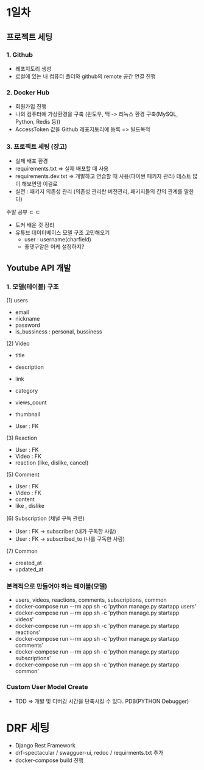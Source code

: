 # 1일차
## 프로젝트 세팅
### 1. Github
- 레포지토리 생성
- 로컬에 있는 내 컴퓨터 폴더와 github의 remote 공간 연결 진행

### 2. Docker Hub
- 회원가입 진행
- 나의 컴퓨터에 가상환경을 구축 (윈도우, 맥 -> 리눅스 환경 구축(MySQL, Python, Redis 등))
- AccessToken 값을 Github 레포지토리에 등록 => 빌드목적

### 3. 프로젝트 세팅 (장고)
- 실제 배포 환경
- requirements.txt => 실제 배포할 때 사용
- requirements.dev.txt => 개발하고 연습할 때 사용(파이썬 패키지 관리) 테스트 많이 해보면댐 이걸로
- 실전 : 패키지 의존성 관리 (의존성 관리란 버전관리, 패키지들의 간의 관계를 말한다)


주말 공부 ㄷ ㄷ
- 도커 배운 것 정리
- 유튜브 데이터베이스 모델 구조 고민해오기
    - user : username(charfield)
    - 좋댓구알은 어케 설정하지?


## Youtube API 개발
### 1. 모델(테이블) 구조

(1) users
- email
- nickname
- password
- is_bussiness : personal, bussiness




(2) Video
- title
- description
- link
- category
- views_count
- thumbnail


- User : FK

(3) Reaction
- User : FK
- Video : FK
- reaction (like, dislike, cancel)

<!-- (4) Notifications (알림) 일단 패스
- User : FK -> 
User:Notification -> 1:N 관계 (FK는 User가 갖는다)
User -> Noti, Noti, Noti (O)
Noti ->  User, User, User(X)
- Video : FK -->

(5) Comment
- User : FK
- Video : FK
- content
- like , dislike

(6) Subscription (채널 구독 관련)
- User : FK -> subscriber (내가 구독한 사람)
- User : FK -> subscribed_to (나를 구독한 사람)


(7) Common
- created_at
- updated_at

### 본격적으로 만들어야 하는 테이블(모델)
- users, videos, reactions, comments, subscriptions, common
- docker-compose run --rm app sh -c 'python manage.py startapp users'
- docker-compose run --rm app sh -c 'python manage.py startapp videos'
- docker-compose run --rm app sh -c 'python manage.py startapp reactions'
- docker-compose run --rm app sh -c 'python manage.py startapp comments'
- docker-compose run --rm app sh -c 'python manage.py startapp subscriptions'
- docker-compose run --rm app sh -c 'python manage.py startapp common'

### Custom User Model Create
- TDD => 개발 및 디버깅 시간을 단축시킬 수 있다. PDB(PYTHON Debugger)


# DRF 세팅
- Django Rest Framework
- drf-spectacular / swagguer-ui, redoc / requirments.txt 추가
- docker-compose build 진행